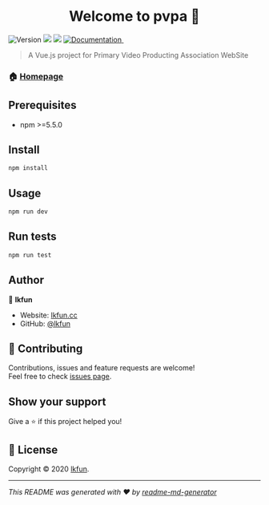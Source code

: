 <h1 align="center">Welcome to pvpa 👋</h1>
<p>
  <img alt="Version" src="https://img.shields.io/badge/version-1.1.0-blue.svg?cacheSeconds=2592000" />
  <img src="https://img.shields.io/badge/npm-%3E%3D5.5.0-blue.svg" />
  <img src="https://img.shields.io/badge/vue-2.5.2-green.svg" />
  <a href="https://github.com/lkfun/pvpa#readme" target="_blank">
    <img alt="Documentation" src="https://img.shields.io/badge/documentation-yes-brightgreen.svg" />
  </a>
  <a href="https://travis-ci.org/lkfun/pvpa" target="_blank">
    <img alt="" src="https://api.travis-ci.com/lkfun/pvpa.svg?branch=master" />
  </a>
</p>

> A Vue.js project for Primary Video Producting Association WebSite

### 🏠 [Homepage](https://pvpa.lkfun.cc/)

## Prerequisites

- npm >=5.5.0

## Install

```sh
npm install
```

## Usage

```sh
npm run dev
```

## Run tests

```sh
npm run test
```

## Author

👤 **lkfun**

* Website: [lkfun.cc](https://www.lkfun.cc)
* GitHub: [@lkfun](https://github.com/lkfun)

## 🤝 Contributing

Contributions, issues and feature requests are welcome!<br />Feel free to check [issues page](https://github.com/lkfun/pvpa/issues). 

## Show your support

Give a ⭐️ if this project helped you!

## 📝 License

Copyright © 2020 [lkfun](https://github.com/lkfun).

***
_This README was generated with ❤️ by [readme-md-generator](https://github.com/kefranabg/readme-md-generator)_